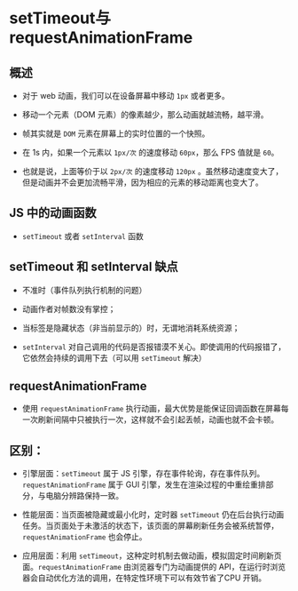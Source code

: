 # setTimeout与requestAnimationFrame

## 概述

  - 对于 web 动画，我们可以在设备屏幕中移动 `1px` 或者更多。

  - 移动一个元素（DOM 元素）的像素越少，那么动画就越流畅，越平滑。

  - 帧其实就是 `DOM` 元素在屏幕上的实时位置的一个快照。

  - 在 1s 内，如果一个元素以 `1px/次` 的速度移动 `60px`，那么 FPS 值就是 `60`。

  - 也就是说，上面等价于以 `2px/次` 的速度移动 `120px` 。虽然移动速度变大了，但是动画并不会更加流畅平滑，因为相应的元素的移动距离也变大了。

## JS 中的动画函数

  - `setTimeout` 或者 `setInterval` 函数

## setTimeout 和 setInterval 缺点

  - 不准时（事件队列执行机制的问题）

  - 动画作者对帧数没有掌控；

  - 当标签是隐藏状态（非当前显示的）时，无谓地消耗系统资源；

  - `setInterval` 对自己调用的代码是否报错漠不关心。即使调用的代码报错了，它依然会持续的调用下去（可以用 `setTimeout` 解决）

## requestAnimationFrame

  - 使用 `requestAnimationFrame` 执行动画，最大优势是能保证回调函数在屏幕每一次刷新间隔中只被执行一次，这样就不会引起丢帧，动画也就不会卡顿。

## 区别：

  - 引擎层面：`setTimeout` 属于 JS 引擎，存在事件轮询，存在事件队列。`requestAnimationFrame` 属于 GUI 引擎，发生在渲染过程的中重绘重排部分，与电脑分辨路保持一致。

  - 性能层面：当页面被隐藏或最小化时，定时器 `setTimeout` 仍在后台执行动画任务。当页面处于未激活的状态下，该页面的屏幕刷新任务会被系统暂停，`requestAnimationFrame` 也会停止。

  - 应用层面：利用 `setTimeout`，这种定时机制去做动画，模拟固定时间刷新页面。`requestAnimationFrame` 由浏览器专门为动画提供的 API，在运行时浏览器会自动优化方法的调用，在特定性环境下可以有效节省了CPU 开销。
